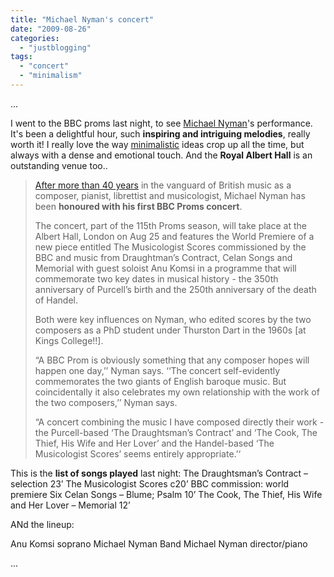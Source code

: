 ```yaml
---
title: "Michael Nyman's concert"
date: "2009-08-26"
categories: 
  - "justblogging"
tags: 
  - "concert"
  - "minimalism"
---
```


...

I went to the BBC proms last night, to see [Michael Nyman](http://www.last.fm/music/Michael+Nyman)'s performance. It's been a delightful hour, such **inspiring and intriguing melodies**, really worth it! I really love the way [minimalistic](http://en.wikipedia.org/wiki/Minimalist_music) ideas crop up all the time, but always with a dense and emotional touch. And the **Royal Albert Hall** is an outstanding venue too..

> [After more than 40 years](http://www.michaelnyman.com/info/news/article/nymans-music-honoured-at-bbc-proms-2009) in the vanguard of British music as a composer, pianist, librettist and musicologist, Michael Nyman has been **honoured with his first BBC Proms concert**.
> 
> The concert, part of the 115th Proms season, will take place at the Albert Hall, London on Aug 25 and features the World Premiere of a new piece entitled The Musicologist Scores commissioned by the BBC and music from Draughtman’s Contract, Celan Songs and Memorial with guest soloist Anu Komsi in a programme that will commemorate two key dates in musical history - the 350th anniversary of Purcell’s birth and the 250th anniversary of the death of Handel.
> 
> Both were key influences on Nyman, who edited scores by the two composers as a PhD student under Thurston Dart in the 1960s \[at Kings College!!\].
> 
> “A BBC Prom is obviously something that any composer hopes will happen one day,’’ Nyman says. ‘‘The concert self-evidently commemorates the two giants of English baroque music. But coincidentally it also celebrates my own relationship with the work of the two composers,’’ Nyman says.
> 
> “A concert combining the music I have composed directly their work - the Purcell-based ‘The Draughtsman’s Contract’ and ‘The Cook, The Thief, His Wife and Her Lover’ and the Handel-based ‘The Musicologist Scores’ seems entirely appropriate.’‘

This is the **list of songs played** last night: The Draughtsman’s Contract – selection 23’ The Musicologist Scores c20’ BBC commission: world premiere Six Celan Songs – Blume; Psalm 10’ The Cook, The Thief, His Wife and Her Lover – Memorial 12’

ANd the lineup:

Anu Komsi soprano Michael Nyman Band Michael Nyman director/piano

...
